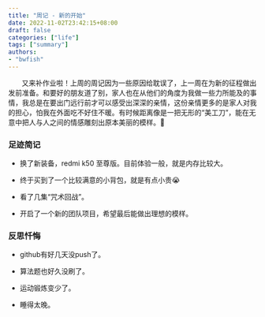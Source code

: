 ```yaml
---
title: "周记 - 新的开始"
date: 2022-11-02T23:42:15+08:00
draft: false
categories: ["life"]
tags: ["summary"]
authors:
- "bwfish"
---
```


&nbsp;&nbsp;&nbsp;&nbsp;&nbsp;&nbsp;&nbsp;又来补作业啦！上周的周记因为一些原因给耽误了，上一周在为新的征程做出发前准备。和要好的朋友道了别，家人也在从他们的角度为我做一些力所能及的事情，我总是在要出门远行前才可以感受出深深的亲情，这份亲情更多的是家人对我的担心，怕我在外面吃不好住不暖。有时候距离像是一把无形的“美工刀”，能在无意中把人与人之间的情感雕刻出原本美丽的模样。:rose:

### 足迹简记

* 换了新装备，redmi k50 至尊版。目前体验一般，就是内存比较大。
* 终于买到了一个比较满意的小背包，就是有点小贵:sob:

* 看了几集“咒术回战”。
* 开启了一个新的团队项目，希望最后能做出理想的模样。

### 反思忏悔

* github有好几天没push了。
* 算法题也好久没刷了。

* 运动锻炼变少了。
* 睡得太晚。
